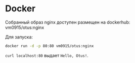 # Docker
Собранный образ nginx доступен размещен на dockerhub: vm0915/otus:nginx

Для запуска:
```bash
docker run -d -p 80:80 vm0915/otus:nginx
```
`curl localhost:80` выдает `Hello, Otus!`.
